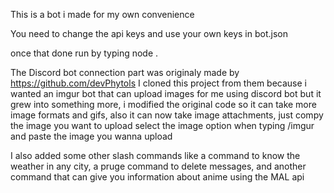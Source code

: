 This is a bot i made for my own convenience

You need to change the api keys and use your own keys in bot.json 

once that done run by typing node .

The Discord bot connection part was originaly made by https://github.com/devPhytols
I cloned this project from them because i wanted an imgur bot that can upload images for me using discord bot
but it grew into something more, i modified the original code so it can take more image formats and gifs, also it can now take image attachments, just compy the image you want to upload select the image option when typing /imgur and paste the image you wanna upload

I also added some other slash commands like a command to know the weather in any city, a pruge command to delete messages, and another command that can give you information about anime using the MAL api
